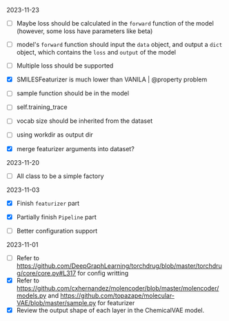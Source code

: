 2023-11-23
- [ ] Maybe loss should be calculated in the `forward` function of the model (however, some loss have parameters like beta)
- [ ] model's `forward` function should input the `data` object, and output a `dict` object, which contains the `loss` and `output` of the model
- [ ] Multiple loss should be supported
- [x] SMILESFeaturizer is much lower than VANILA | @property problem
- [ ] sample function should be in the model
- [ ] self.training_trace
- [ ] vocab size should be inherited from the dataset
- [ ] using workdir as output dir
- [x] merge featurizer arguments into dataset?


2023-11-20
- [ ] All class to be a simple factory

2023-11-03
- [x] Finish `featurizer` part
- [x] Partially finish `Pipeline` part
- [ ] Better configuration support


2023-11-01

- [ ] Refer to https://github.com/DeepGraphLearning/torchdrug/blob/master/torchdrug/core/core.py#L317 for config writting
- [x] Refer to https://github.com/cxhernandez/molencoder/blob/master/molencoder/models.py and https://github.com/topazape/molecular-VAE/blob/master/sample.py for featurizer
- [x] Review the output shape of each layer in the ChemicalVAE model.